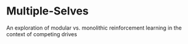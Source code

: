 # Multiple-Selves
An exploration of modular vs. monolithic reinforcement learning in the context of competing drives
